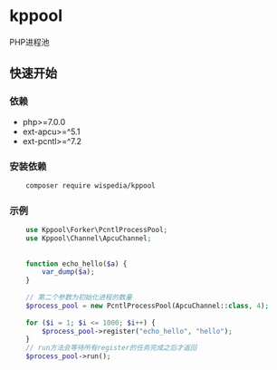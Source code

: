 # kppool
PHP进程池

## 快速开始

### 依赖

- php>=7.0.0
- ext-apcu>=^5.1
- ext-pcntl>=^7.2

### 安装依赖
```bash
    composer require wispedia/kppool
```
### 示例
```php
    use Kppool\Forker\PcntlProcessPool;
    use Kppool\Channel\ApcuChannel;
    
    
    function echo_hello($a) {
    	var_dump($a);
    }
    
    // 第二个参数为初始化进程的数量
    $process_pool = new PcntlProcessPool(ApcuChannel::class, 4);
    
    for ($i = 1; $i <= 1000; $i++) {
    	$process_pool->register("echo_hello", "hello");
    }
    // run方法会等待所有register的任务完成之后才返回
    $process_pool->run();
```